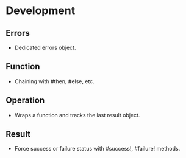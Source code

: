 # Development

## Errors

- Dedicated errors object.

## Function

- Chaining with #then, #else, etc.

## Operation

- Wraps a function and tracks the last result object.

## Result

- Force success or failure status with #success!, #failure! methods.
